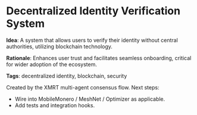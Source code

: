 # Decentralized Identity Verification System

**Idea**: A system that allows users to verify their identity without central authorities, utilizing blockchain technology.

**Rationale**: Enhances user trust and facilitates seamless onboarding, critical for wider adoption of the ecosystem.

**Tags**: decentralized identity, blockchain, security

Created by the XMRT multi-agent consensus flow.
Next steps:
- Wire into MobileMonero / MeshNet / Optimizer as applicable.
- Add tests and integration hooks.
